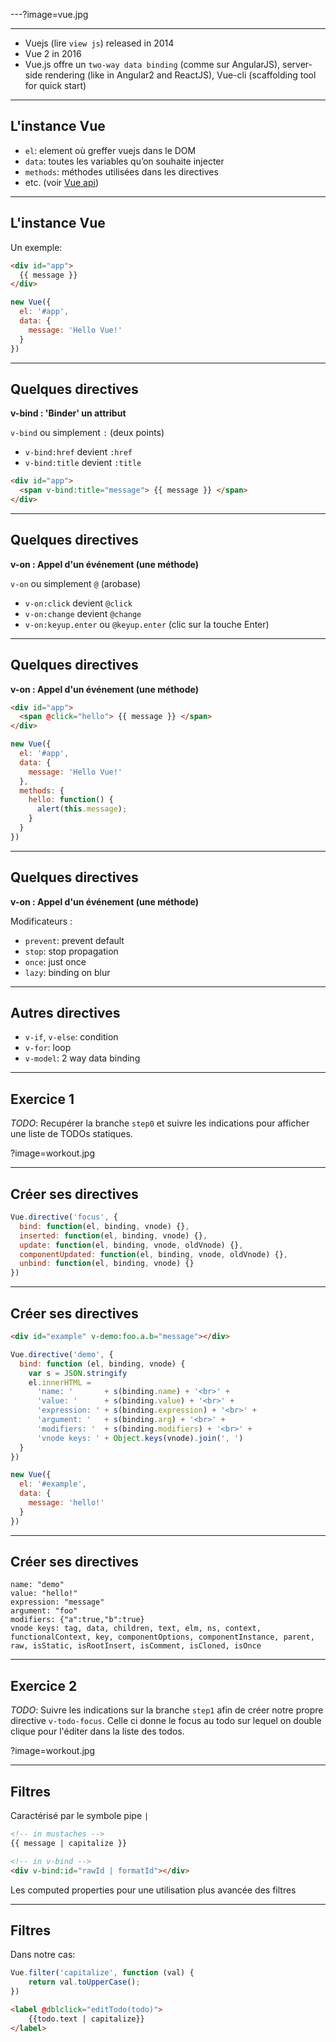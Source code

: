 ---?image=vue.jpg

---

- Vuejs (lire `view js`) released in 2014
- Vue 2 in 2016
- Vue.js offre un `two-way data binding` (comme sur AngularJS), server-side rendering (like in Angular2 and ReactJS), Vue-cli (scaffolding tool for quick start)

---

## L'instance Vue

- `el`: element où greffer vuejs dans le DOM
- `data`: toutes les variables qu’on souhaite injecter
- `methods`: méthodes utilisées dans les directives
- etc. (voir [Vue api](https://vuejs.org/v2/api))

---

## L'instance Vue

Un exemple:

```html
<div id="app">
  {{ message }}
</div>
```
```javascript
new Vue({
  el: '#app',
  data: {
    message: 'Hello Vue!'
  }
})
```

---

## Quelques directives

**v-bind : 'Binder' un attribut**

`v-bind` ou simplement `:` (deux points)

- `v-bind:href` devient `:href`
- `v-bind:title` devient `:title`

```html
<div id="app">
  <span v-bind:title="message"> {{ message }} </span>
</div>
```

---

## Quelques directives

**v-on : Appel d'un événement (une méthode)**

`v-on` ou simplement `@` (arobase)

- `v-on:click` devient `@click`
- `v-on:change` devient `@change`
- `v-on:keyup.enter` ou `@keyup.enter` (clic sur la touche Enter)

---

## Quelques directives

**v-on : Appel d'un événement (une méthode)**

```html
<div id="app">
  <span @click="hello"> {{ message }} </span>
</div>
```
```javascript
new Vue({
  el: '#app',
  data: {
    message: 'Hello Vue!'
  },
  methods: {
    hello: function() { 
      alert(this.message); 
    }
  }
})
```

---

## Quelques directives

**v-on : Appel d'un événement (une méthode)**

Modificateurs :
- `prevent`: prevent default
- `stop`: stop propagation
- `once`: just once
- `lazy`: binding on blur

---

## Autres directives

- `v-if`, `v-else`: condition
- `v-for`: loop
- `v-model`: 2 way data binding

---

## Exercice 1


*TODO*: Recupérer la branche `step0` et suivre les indications pour afficher une liste de TODOs statiques. 

?image=workout.jpg

---

## Créer ses directives

```javascript
Vue.directive('focus', {
  bind: function(el, binding, vnode) {},
  inserted: function(el, binding, vnode) {},
  update: function(el, binding, vnode, oldVnode) {},
  componentUpdated: function(el, binding, vnode, oldVnode) {},
  unbind: function(el, binding, vnode) {}
})
```

---

## Créer ses directives

```html
<div id="example" v-demo:foo.a.b="message"></div>
```

```javascript
Vue.directive('demo', {
  bind: function (el, binding, vnode) {
    var s = JSON.stringify
    el.innerHTML =
      'name: '       + s(binding.name) + '<br>' +
      'value: '      + s(binding.value) + '<br>' +
      'expression: ' + s(binding.expression) + '<br>' +
      'argument: '   + s(binding.arg) + '<br>' +
      'modifiers: '  + s(binding.modifiers) + '<br>' +
      'vnode keys: ' + Object.keys(vnode).join(', ')
  }
})

new Vue({
  el: '#example',
  data: {
    message: 'hello!'
  }
})
```

---

## Créer ses directives

```
name: "demo"
value: "hello!"
expression: "message"
argument: "foo"
modifiers: {"a":true,"b":true}
vnode keys: tag, data, children, text, elm, ns, context, functionalContext, key, componentOptions, componentInstance, parent, raw, isStatic, isRootInsert, isComment, isCloned, isOnce
```

---

## Exercice 2


*TODO*: Suivre les indications sur la branche `step1` afin de créer notre propre directive `v-todo-focus`. Celle ci 
donne le focus au todo sur lequel on double clique pour l'éditer dans la liste des todos.  

?image=workout.jpg

---

## Filtres

Caractérisé par le symbole pipe `|`
 
```html
<!-- in mustaches -->
{{ message | capitalize }}

<!-- in v-bind -->
<div v-bind:id="rawId | formatId"></div>
```

Les computed properties pour une utilisation plus avancée des filtres

---

## Filtres

Dans notre cas:
 
```javascript
Vue.filter('capitalize', function (val) {
    return val.toUpperCase();
})
```

```html
<label @dblclick="editTodo(todo)">
    {{todo.text | capitalize}}
</label>
```